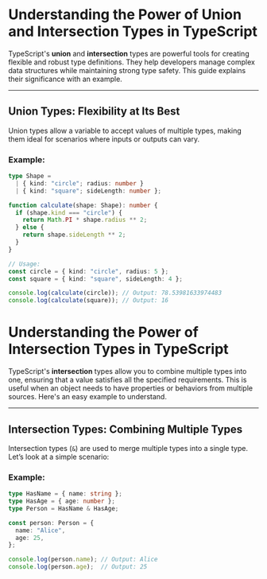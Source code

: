 # Understanding the Power of Union and Intersection Types in TypeScript

TypeScript's **union** and **intersection** types are powerful tools for creating flexible and robust type definitions. They help developers manage complex data structures while maintaining strong type safety. This guide explains their significance with an example.

---

## Union Types: Flexibility at Its Best

Union types allow a variable to accept values of multiple types, making them ideal for scenarios where inputs or outputs can vary. 

### Example:
```typescript
type Shape = 
  | { kind: "circle"; radius: number }
  | { kind: "square"; sideLength: number };

function calculate(shape: Shape): number {
  if (shape.kind === "circle") {
    return Math.PI * shape.radius ** 2;
  } else {
    return shape.sideLength ** 2;
  }
}

// Usage:
const circle = { kind: "circle", radius: 5 };
const square = { kind: "square", sideLength: 4 };

console.log(calculate(circle)); // Output: 78.53981633974483
console.log(calculate(square)); // Output: 16
```

# Understanding the Power of Intersection Types in TypeScript

TypeScript's **intersection** types allow you to combine multiple types into one, ensuring that a value satisfies all the specified requirements. This is useful when an object needs to have properties or behaviors from multiple sources. Here's an easy example to understand.

---

## Intersection Types: Combining Multiple Types

Intersection types (`&`) are used to merge multiple types into a single type. Let’s look at a simple scenario:

### Example:
```typescript
type HasName = { name: string };
type HasAge = { age: number };
type Person = HasName & HasAge;

const person: Person = {
  name: "Alice",
  age: 25,
};

console.log(person.name); // Output: Alice
console.log(person.age);  // Output: 25
